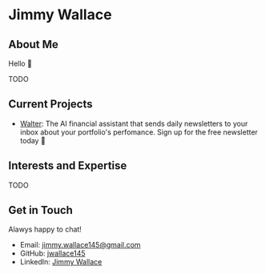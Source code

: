 # Jimmy Wallace

## About Me

Hello 👋

TODO

## Current Projects

- [Walter](https://walterai.dev): The AI financial assistant that sends daily newsletters to your inbox about your portfolio's perfomance. Sign up for the free newsletter today 🚀

## Interests and Expertise

TODO 

## Get in Touch

Alawys happy to chat!

- Email: [jimmy.wallace145@gmail.com](mailto:jimmy.wallace145@gmail.com)
- GitHub: [jwallace145](https://github.com/jwallace145)
- LinkedIn: [Jimmy Wallace](https://www.linkedin.com/in/jimmy-wallace-436143149/)

